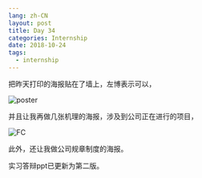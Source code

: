 ```yaml
---
lang: zh-CN
layout: post
title: Day 34
categories: Internship
date: 2018-10-24
tags:
  - internship
---
```


把昨天打印的海报贴在了墙上，左博表示可以，

![poster](https://drive.google.com/uc?id=19Vb9zKnjaO-tHueBnGCGJJz3_sM8j_YE)

并且让我再做几张机理的海报，涉及到公司正在进行的项目，

![FC](https://drive.google.com/uc?id=1hmlsip4vq15_qxw0rZuNy57Om2vjQjQJ)

此外，还让我做公司规章制度的海报。

实习答辩ppt已更新为第二版。

